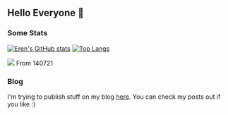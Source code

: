 ## Hello Everyone 👋

<!--
**eren23/eren23** is a ✨ _special_ ✨ repository because its `README.md` (this file) appears on your GitHub profile.

Here are some ideas to get you started:

- 🔭 I’m currently working on ...
- 🌱 I’m currently learning ...
- 👯 I’m looking to collaborate on ...
- 🤔 I’m looking for help with ...
- 💬 Ask me about ...
- 📫 How to reach me: ...
- 😄 Pronouns: ...
- ⚡ Fun fact: ...
-->

### Some Stats

[![Eren's GitHub stats](https://github-readme-stats.vercel.app/api?username=eren23)](https://github.com/anuraghazra/github-readme-stats)  [![Top Langs](https://github-readme-stats.vercel.app/api/top-langs/?username=eren23&layout=compact)](https://github.com/anuraghazra/github-readme-stats)

![](https://komarev.com/ghpvc/?username=eren23) From 140721

### Blog

I'm trying to publish stuff on my blog [here](https://eren23.medium.com/). You can check my posts out if you like :) 
